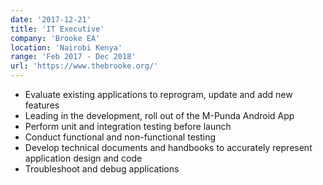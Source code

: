 ```yaml
---
date: '2017-12-21'
title: 'IT Executive'
company: 'Brooke EA'
location: 'Nairobi Kenya'
range: 'Feb 2017 - Dec 2018'
url: 'https://www.thebrooke.org/'
---
```


- Evaluate existing applications to reprogram, update and add new features
- Leading in the development, roll out of the M-Punda Android App
- Perform unit and integration testing before launch
- Conduct functional and non-functional testing
- Develop technical documents and handbooks to accurately represent application design and code
- Troubleshoot and debug applications

